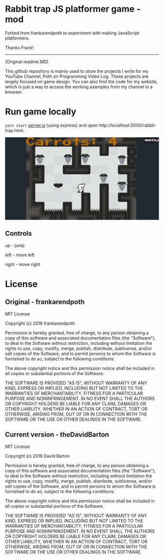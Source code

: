 # Rabbit trap JS platformer game - mod

Forked from frankarendpoth to experiment with making JavaScript platformers.

Thanks Frank!

---

(Original readme.MD)

This github repository is mainly used to store the projects I write for my YouTube Channel, Poth on Programming Video Log. These projects are largely focused on game design. You can also find the code for my website, which is just a way to access the working examples from my channel in a browser.

# Run game locally

`yarn start` [server.js](/server.js) (using express) and open http://localhost:5000/rabbit-trap.html.

![screenshot of the mod](/attachments/screenshot.png 'screenshot of the mod')

## Controls

up - jump

left - move left

right - move right

# License

## Original - frankarendpoth

MIT License

Copyright (c) 2018 frankarendpoth

Permission is hereby granted, free of charge, to any person obtaining a copy
of this software and associated documentation files (the "Software"), to deal
in the Software without restriction, including without limitation the rights
to use, copy, modify, merge, publish, distribute, sublicense, and/or sell
copies of the Software, and to permit persons to whom the Software is
furnished to do so, subject to the following conditions:

The above copyright notice and this permission notice shall be included in all
copies or substantial portions of the Software.

THE SOFTWARE IS PROVIDED "AS IS", WITHOUT WARRANTY OF ANY KIND, EXPRESS OR
IMPLIED, INCLUDING BUT NOT LIMITED TO THE WARRANTIES OF MERCHANTABILITY,
FITNESS FOR A PARTICULAR PURPOSE AND NONINFRINGEMENT. IN NO EVENT SHALL THE
AUTHORS OR COPYRIGHT HOLDERS BE LIABLE FOR ANY CLAIM, DAMAGES OR OTHER
LIABILITY, WHETHER IN AN ACTION OF CONTRACT, TORT OR OTHERWISE, ARISING FROM,
OUT OF OR IN CONNECTION WITH THE SOFTWARE OR THE USE OR OTHER DEALINGS IN THE
SOFTWARE.

## Current version - theDavidBarton

MIT License

Copyright (c) 2019 David Barton

Permission is hereby granted, free of charge, to any person obtaining a copy
of this software and associated documentation files (the "Software"), to deal
in the Software without restriction, including without limitation the rights
to use, copy, modify, merge, publish, distribute, sublicense, and/or sell
copies of the Software, and to permit persons to whom the Software is
furnished to do so, subject to the following conditions:

The above copyright notice and this permission notice shall be included in all
copies or substantial portions of the Software.

THE SOFTWARE IS PROVIDED "AS IS", WITHOUT WARRANTY OF ANY KIND, EXPRESS OR
IMPLIED, INCLUDING BUT NOT LIMITED TO THE WARRANTIES OF MERCHANTABILITY,
FITNESS FOR A PARTICULAR PURPOSE AND NONINFRINGEMENT. IN NO EVENT SHALL THE
AUTHORS OR COPYRIGHT HOLDERS BE LIABLE FOR ANY CLAIM, DAMAGES OR OTHER
LIABILITY, WHETHER IN AN ACTION OF CONTRACT, TORT OR OTHERWISE, ARISING FROM,
OUT OF OR IN CONNECTION WITH THE SOFTWARE OR THE USE OR OTHER DEALINGS IN THE
SOFTWARE.
